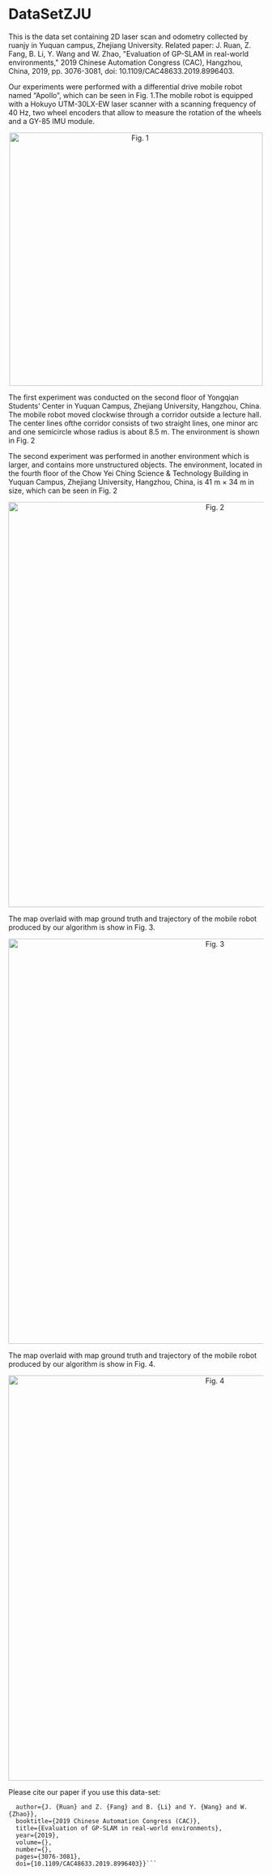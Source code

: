 # DataSetZJU
This is the data set containing 2D laser scan and odometry collected by ruanjy in Yuquan campus, Zhejiang University.
Related paper:
J. Ruan, Z. Fang, B. Li, Y. Wang and W. Zhao, "Evaluation of GP-SLAM in real-world environments," 2019 Chinese Automation Congress (CAC), Hangzhou, China, 2019, pp. 3076-3081, doi: 10.1109/CAC48633.2019.8996403.

Our experiments were performed with a differential drive mobile robot named “Apollo”, which can be seen in Fig. 1.The mobile robot is equipped with a Hokuyo UTM-30LX-EW laser scanner with a scanning frequency of 40 Hz, two wheel encoders that allow to measure the rotation of the wheels and a GY-85 IMU module. 
<div align=center><img width="500" src="https://github.com/RuanJY/DataSetZJU/blob/master/%E5%B0%8F%E8%BD%A6%E9%B8%9F%E7%9E%B0.jpg" alt="Fig. 1"/></div>

The first experiment was conducted on the second floor of Yongqian Students’ Center in Yuquan Campus, Zhejiang University, Hangzhou, China. The mobile robot moved clockwise through a corridor outside a lecture hall. The center lines ofthe corridor consists of two straight lines, one minor arc and one semicircle whose radius is about 8.5 m. The environment is shown in Fig. 2

The second experiment was performed in another environment which is larger, and contains more unstructured objects. The environment, located in the fourth floor of the Chow Yei Ching Science & Technology Building in Yuquan Campus, Zhejiang University, Hangzhou, China, is 41 m × 34 m in size, which can be seen in Fig. 2
<div align=center><img width="800" src="https://github.com/RuanJY/DataSetZJU/blob/master/huanjing.jpg" alt="Fig. 2"/></div>

The map overlaid with map ground truth and trajectory of the mobile robot produced by our algorithm is show in Fig. 3.
<div align=center><img width="800" src="https://github.com/RuanJY/DataSetZJU/blob/master/map6.1.jpg" alt="Fig. 3"/></div>

The map overlaid with map ground truth and trajectory of the mobile robot produced by our algorithm is show in Fig. 4.
<div align=center><img width="800" src="https://github.com/RuanJY/DataSetZJU/blob/master/map6.2.jpg" alt="Fig. 4"/></div>

Please cite our paper if you use this data-set:
```@INPROCEEDINGS{8996403,
  author={J. {Ruan} and Z. {Fang} and B. {Li} and Y. {Wang} and W. {Zhao}},
  booktitle={2019 Chinese Automation Congress (CAC)}, 
  title={Evaluation of GP-SLAM in real-world environments}, 
  year={2019},
  volume={},
  number={},
  pages={3076-3081},
  doi={10.1109/CAC48633.2019.8996403}}```
